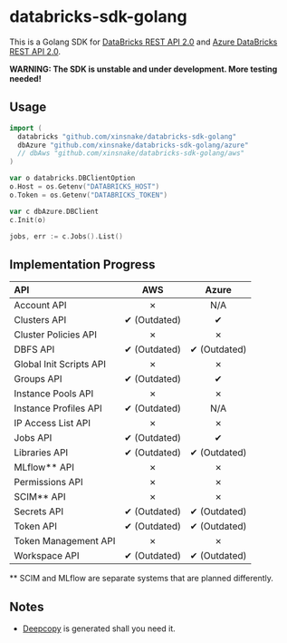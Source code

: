 # databricks-sdk-golang

This is a Golang SDK for [DataBricks REST API 2.0](https://docs.databricks.com/api/latest/index.html#) and [Azure DataBricks REST API 2.0](https://docs.azuredatabricks.net/api/latest/index.html).

**WARNING: The SDK is unstable and under development. More testing needed!**

## Usage

```go
import (
  databricks "github.com/xinsnake/databricks-sdk-golang"
  dbAzure "github.com/xinsnake/databricks-sdk-golang/azure"
  // dbAws "github.com/xinsnake/databricks-sdk-golang/aws"
)

var o databricks.DBClientOption
o.Host = os.Getenv("DATABRICKS_HOST")
o.Token = os.Getenv("DATABRICKS_TOKEN")

var c dbAzure.DBClient
c.Init(o)

jobs, err := c.Jobs().List()
```

## Implementation Progress

| API  | AWS | Azure |
| :--- | :---: | :---: |
| Account API | ✗ | N/A |
| Clusters API | ✔ (Outdated) | ✔ |
| Cluster Policies API | ✗ | ✗ |
| DBFS API | ✔ (Outdated) | ✔ (Outdated) |
| Global Init Scripts API | ✗ | ✗ |
| Groups API | ✔ (Outdated) | ✔ |
| Instance Pools API | ✗ | ✗ |
| Instance Profiles API | ✔ (Outdated) | N/A |
| IP Access List API | ✗ | ✗ |
| Jobs API | ✔ (Outdated) | ✔ |
| Libraries API | ✔ (Outdated) | ✔ (Outdated) |
| MLflow** API | ✗ | ✗ |
| Permissions API | ✗ | ✗ |
| SCIM** API | ✗ | ✗ |
| Secrets API | ✔ (Outdated) | ✔ (Outdated) |
| Token API | ✔ (Outdated) | ✔ (Outdated) |
| Token Management API | ✗ | ✗ |
| Workspace API | ✔ (Outdated) | ✔ (Outdated) |

** SCIM and MLflow are separate systems that are planned differently.

## Notes

- [Deepcopy](https://godoc.org/k8s.io/gengo/examples/deepcopy-gen) is generated shall you need it.
